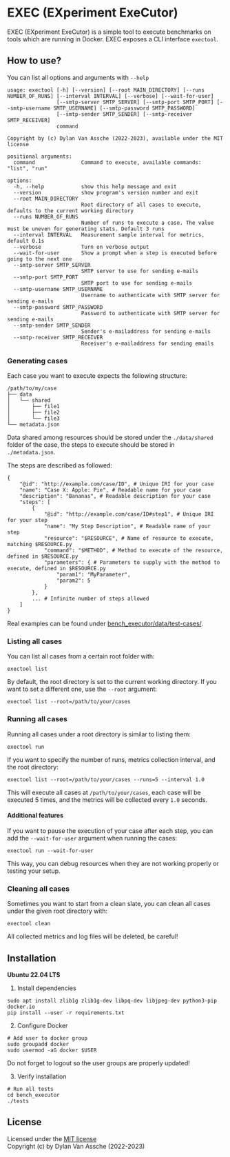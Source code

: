 # EXEC (EXperiment ExeCutor)

EXEC (EXperiment ExeCutor) is a simple tool to execute benchmarks
on tools which are running in Docker. EXEC exposes a CLI interface `exectool`.

## How to use?

You can list all options and arguments with `--help`

```
usage: exectool [-h] [--version] [--root MAIN_DIRECTORY] [--runs NUMBER_OF_RUNS] [--interval INTERVAL] [--verbose] [--wait-for-user]
                [--smtp-server SMTP_SERVER] [--smtp-port SMTP_PORT] [--smtp-username SMTP_USERNAME] [--smtp-password SMTP_PASSWORD]
                [--smtp-sender SMTP_SENDER] [--smtp-receiver SMTP_RECEIVER]
                command

Copyright by (c) Dylan Van Assche (2022-2023), available under the MIT license

positional arguments:
  command               Command to execute, available commands: "list", "run"

options:
  -h, --help            show this help message and exit
  --version             show program's version number and exit
  --root MAIN_DIRECTORY
                        Root directory of all cases to execute, defaults to the current working directory
  --runs NUMBER_OF_RUNS
                        Number of runs to execute a case. The value must be uneven for generating stats. Default 3 runs
  --interval INTERVAL   Measurement sample interval for metrics, default 0.1s
  --verbose             Turn on verbose output
  --wait-for-user       Show a prompt when a step is executed before going to the next one
  --smtp-server SMTP_SERVER
                        SMTP server to use for sending e-mails
  --smtp-port SMTP_PORT
                        SMTP port to use for sending e-mails
  --smtp-username SMTP_USERNAME
                        Username to authenticate with SMTP server for sending e-mails
  --smtp-password SMTP_PASSWORD
                        Password to authenticate with SMTP server for sending e-mails
  --smtp-sender SMTP_SENDER
                        Sender's e-mailaddress for sending e-mails
  --smtp-receiver SMTP_RECEIVER
                        Receiver's e-mailaddress for sending emails
```

### Generating cases

Each case you want to execute expects the following structure:

```
/path/to/my/case
├── data
│   └── shared
│       ├── file1
│       ├── file2
│       └── file3
└── metadata.json
```

Data shared among resources should be stored under the `./data/shared` folder
of the case, the steps to execute should be stored in `./metadata.json`.

The steps are described as followed:

```
{
    "@id": "http://example.com/case/ID", # Unique IRI for your case
    "name": "Case X: Apple: Pie", # Readable name for your case
    "description": "Bananas", # Readable description for your case
    "steps": [
        {
            "@id": "http://example.com/case/ID#step1", # Unique IRI for your step
            "name": "My Step Description", # Readable name of your step
            "resource": "$RESOURCE", # Name of resource to execute, matching $RESOURCE.py
            "command": "$METHOD", # Method to execute of the resource, defined in $RESOURCE.py
            "parameters": { # Parameters to supply with the method to execute, defined in $RESOURCE.py
                "param1": "MyParameter",
                "param2": 5
            }
        },
        ... # Infinite number of steps allowed
    ]
}
```

Real examples can be found under [bench_executor/data/test-cases/](bench_executor/data/test-cases/).

### Listing all cases

You can list all cases from a certain root folder with:

```
exectool list
```

By default, the root directory is set to the current working directory.
If you want to set a different one, use the `--root` argument:

```
exectool list --root=/path/to/your/cases
```

### Running all cases

Running all cases under a root directory is similar to listing them:

```
exectool run
```

If you want to specify the number of runs, metrics collection interval, 
and the root directory:

```
exectool list --root=/path/to/your/cases --runs=5 --interval 1.0
```

This will execute all cases at `/path/to/your/cases`,
each case will be executed 5 times,
and the metrics will be collected every `1.0` seconds.

#### Additional features

If you want to pause the execution of your case after each step,
you can add the `--wait-for-user` argument when running the cases:

```
exectool run --wait-for-user
```

This way, you can debug resources when they are not working properly or testing
your setup.

### Cleaning all cases

Sometimes you want to start from a clean slate, you can clean all cases under 
the given root directory with:

```
exectool clean
```

All collected metrics and log files will be deleted, be careful!

## Installation

**Ubuntu 22.04 LTS**

1. Install dependencies

```
sudo apt install zlib1g zlib1g-dev libpq-dev libjpeg-dev python3-pip docker.io
pip install --user -r requirements.txt
```

2. Configure Docker

```
# Add user to docker group
sudo groupadd docker
sudo usermod -aG docker $USER
```

Do not forget to logout so the user groups are properly updated!

3. Verify installation

```
# Run all tests
cd bench_executor
./tests
```

## License

Licensed under the [MIT license](./LICENSE)<br>
Copyright (c) by Dylan Van Assche (2022-2023)
